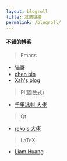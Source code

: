 ```yaml
---
layout: blogroll
title: 友情链接
permalink: /blogroll/
---
```


#### 不错的博客

> Emacs 

- [猫哥](https://manateelazycat.github.io/)
- [chen bin](http://blog.binchen.org)
- [Xah's blog](http://ergoemacs.org/emacs/emacs.html)

> Pl(函数式)
- [千里冰封 大佬](https://ice1000.org/)

> Qt

- [rekols 大佬](https://rekols.github.io/)

> LaTeX

- [Liam Huang](https://liam.page/)